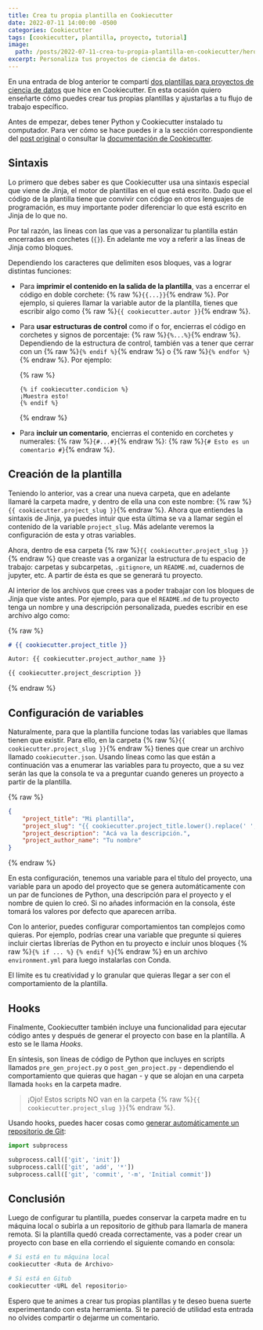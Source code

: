 ```yaml
---
title: Crea tu propia plantilla en Cookiecutter
date: 2022-07-11 14:00:00 -0500
categories: Cookiecutter
tags: [cookiecutter, plantilla, proyecto, tutorial]
image: 
  path: /posts/2022-07-11-crea-tu-propia-plantilla-en-cookiecutter/hero.jpg
excerpt: Personaliza tus proyectos de ciencia de datos.
---
```


En una entrada de blog anterior te compartí [dos plantillas para proyectos de ciencia de datos](https://www.camartinezbu.com/posts/plantillas-para-proyectos-de-ciencia-de-datos/) que hice en Cookiecutter. En esta ocasión quiero enseñarte cómo puedes crear tus propias plantillas y ajustarlas a tu flujo de trabajo específico.

Antes de empezar, debes tener Python y Cookiecutter instalado tu computador. Para ver cómo se hace puedes ir a la sección correspondiente del [post original](https://www.camartinezbu.com/posts/plantillas-para-proyectos-de-ciencia-de-datos/#instalación) o consultar la [documentación de Cookiecutter](https://cookiecutter.readthedocs.io/en/latest/installation.html).

## Sintaxis

Lo primero que debes saber es que Cookiecutter usa una sintaxis especial que viene de Jinja, el motor de plantillas en el que está escrito. Dado que el código de la plantilla tiene que convivir con código en otros lenguajes de programación, es muy importante poder diferenciar lo que está escrito en Jinja de lo que no.

Por tal razón, las lineas con las que vas a personalizar tu plantilla están encerradas en corchetes (`{}`). En adelante me voy a referir a las líneas de Jinja como bloques.

Dependiendo los caracteres que delimiten esos bloques, vas a lograr distintas funciones:

- Para **imprimir el contenido en la salida de la plantilla**, vas a encerrar el código en doble corchete: {% raw %}`{{...}}`{% endraw %}. Por ejemplo, si quieres llamar la variable autor de la plantilla, tienes que escribir algo como {% raw %}`{{ cookiecutter.autor }}`{% endraw %}.

- Para **usar estructuras de control** como if o for, encierras el código en corchetes y signos de porcentaje: {% raw %}`{%...%}`{% endraw %}. Dependiendo de la estructura de control, también vas a tener que cerrar con un {% raw %}`{% endif %}`{% endraw %} o {% raw %}`{% endfor %}`{% endraw %}. Por ejemplo:

   {% raw %}
  ```jinja
  {% if cookiecutter.condicion %}
  ¡Muestra esto!
  {% endif %}
  ```
   {% endraw %}
  

- Para **incluir un comentario**, encierras el contenido en corchetes y numerales: {% raw %}`{#...#}`{% endraw %}: {% raw %}`{# Esto es un comentario #}`{% endraw %}.

## Creación de la plantilla

Teniendo lo anterior, vas a crear una nueva carpeta, que en adelante llamaré la carpeta madre, y dentro de ella una con este nombre: {% raw %}`{{ cookiecutter.project_slug }}`{% endraw %}. Ahora que entiendes la sintaxis de Jinja, ya puedes intuir que esta última se va a llamar según el contenido de la variable `project_slug`. Más adelante veremos la configuración de esta y otras variables.

Ahora, dentro de esa carpeta {% raw %}`{{ cookiecutter.project_slug }}`{% endraw %} que creaste vas a organizar la estructura de tu espacio de trabajo: carpetas y subcarpetas, `.gitignore`, un `README.md`, cuadernos de jupyter, etc. A partir de ésta es que se generará tu proyecto.

Al interior de los archivos que crees vas a poder trabajar con los bloques de Jinja que viste antes. Por ejemplo, para que el `README.md` de tu proyecto tenga un nombre y una descripción personalizada, puedes escribir en ese archivo algo como:

{% raw %}
```md
# {{ cookiecutter.project_title }}

Autor: {{ cookiecutter.project_author_name }}

{{ cookiecutter.project_description }}
```
{% endraw %}

## Configuración de variables

Naturalmente, para que la plantilla funcione todas las variables que llamas tienen que existir. Para ello, en la carpeta {% raw %}`{{ cookiecutter.project_slug }}`{% endraw %} tienes que crear un archivo llamado `cookiecutter.json`. Usando líneas como las que están a continuación vas a enumerar las variables para tu proyecto, que a su vez serán las que la consola te va a preguntar cuando generes un proyecto a partir de la plantilla.

{% raw %}
```json
{
	"project_title": "Mi plantilla",
	"project_slug": "{{ cookiecutter.project_title.lower().replace(' ', '_').replace('-', '_') }}",
	"project_description": "Acá va la descripción.",
	"project_author_name": "Tu nombre"
}
```
{% endraw %}

En esta configuración, tenemos una variable para el título del proyecto, una variable para un apodo del proyecto que se genera automáticamente con un par de funciones de Python, una descripción para el proyecto y el nombre de quien lo creó. Si no añades información en la consola, éste tomará los valores por defecto que aparecen arriba.

Con lo anterior, puedes configurar comportamientos tan complejos como quieras. Por ejemplo, podrías crear una variable que pregunte si quieres incluir ciertas librerías de Python en tu proyecto e incluir unos bloques {% raw %}`{% if ... %}` `{% endif %}`{% endraw %} en un archivo `environment.yml` para luego instalarlas con Conda.

El límite es tu creatividad y lo granular que quieras llegar a ser con el comportamiento de la plantilla.

## Hooks

Finalmente, Cookiecutter también incluye una funcionalidad para ejecutar código antes y después de generar el proyecto con base en la plantilla. A esto se le llama _Hooks_.

En síntesis, son líneas de código de Python que incluyes en scripts llamados `pre_gen_project.py` o `post_gen_project.py` - dependiendo el comportamiento que quieras que hagan - y que se alojan en una carpeta llamada `hooks` en la carpeta madre.

> ¡Ojo! Estos scripts NO van en la carpeta {% raw %}`{{ cookiecutter.project_slug }}`{% endraw %}.

Usando hooks, puedes hacer cosas como [generar automáticamente un repositorio de Git](https://stackoverflow.com/questions/38556622/create-a-git-versioned-project-with-cookiecutter):

```python
import subprocess

subprocess.call(['git', 'init'])
subprocess.call(['git', 'add', '*'])
subprocess.call(['git', 'commit', '-m', 'Initial commit'])
```

## Conclusión

Luego de configurar tu plantilla, puedes conservar la carpeta madre en tu máquina local o subirla a un repositorio de github para llamarla de manera remota. Si la plantilla quedó creada correctamente, vas a poder crear un proyecto con base en ella corriendo el siguiente comando en consola:

```bash
# Si está en tu máquina local
cookiecutter <Ruta de Archivo>

# Si está en Gitub
cookiecutter <URL del repositorio>
```

Espero que te animes a crear tus propias plantillas y te deseo buena suerte experimentando con esta herramienta. Si te pareció de utilidad esta entrada no olvides compartir o dejarme un comentario.

